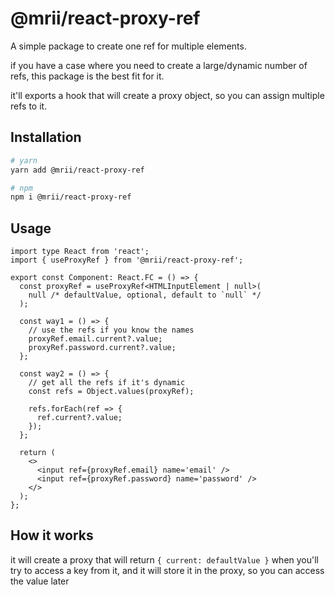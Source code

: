 # @mrii/react-proxy-ref

A simple package to create one ref for multiple elements.

if you have a case where you need to create a large/dynamic number of refs, this package is the best fit for it.

it'll exports a hook that will create a proxy object, so you can assign multiple refs to it.

## Installation

```bash
# yarn
yarn add @mrii/react-proxy-ref

# npm
npm i @mrii/react-proxy-ref
```

## Usage

```tsx
import type React from 'react';
import { useProxyRef } from '@mrii/react-proxy-ref';

export const Component: React.FC = () => {
  const proxyRef = useProxyRef<HTMLInputElement | null>(
    null /* defaultValue, optional, default to `null` */
  );

  const way1 = () => {
    // use the refs if you know the names
    proxyRef.email.current?.value;
    proxyRef.password.current?.value;
  };

  const way2 = () => {
    // get all the refs if it's dynamic
    const refs = Object.values(proxyRef);

    refs.forEach(ref => {
      ref.current?.value;
    });
  };

  return (
    <>
      <input ref={proxyRef.email} name='email' />
      <input ref={proxyRef.password} name='password' />
    </>
  );
};
```

## How it works

it will create a proxy that will return `{ current: defaultValue }` when you'll try to access a key from it, and it will store it in the proxy, so you can access the value later
